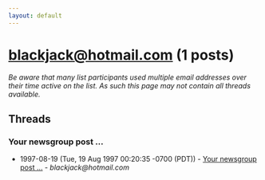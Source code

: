 ```yaml
---
layout: default
---
```


# blackjack@hotmail.com (1 posts)

_Be aware that many list participants used multiple email addresses over their time active on the list. As such this page may not contain all threads available._

## Threads

### Your newsgroup post ...
+ 1997-08-19 (Tue, 19 Aug 1997 00:20:35 -0700 (PDT)) - [Your newsgroup post ...](/archive/1997/08/ec96f5f716e8a8b606cfdf4b1fad4e0af90563bb59f89ad690bfc7bc1f1edb93) - _blackjack@hotmail.com_

